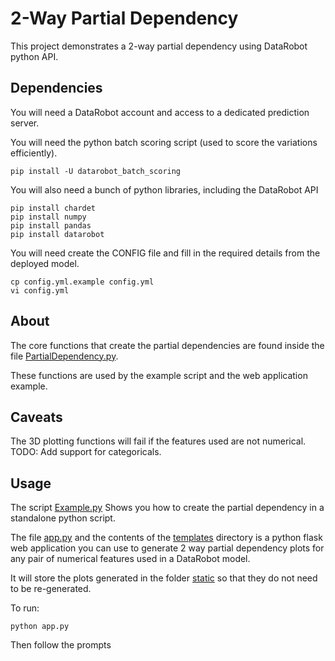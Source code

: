 
2-Way Partial Dependency
========================

This project demonstrates a 2-way partial dependency using DataRobot python API.

## Dependencies
 
You will need a DataRobot account and access to a dedicated prediction server.

You will need the python batch scoring script (used to score the variations efficiently).

```
pip install -U datarobot_batch_scoring
```

You will also need a bunch of python libraries, including the DataRobot API

```
pip install chardet
pip install numpy
pip install pandas
pip install datarobot
```

You will need create the CONFIG file and fill in the required details from the deployed model.

```
cp config.yml.example config.yml
vi config.yml
```

## About

The core functions that create the partial dependencies are found 
inside the file [PartialDependency.py](PartialDependency.py). 

These functions are used by the example script and the web application example.

## Caveats

The 3D plotting functions will fail if the features used are not numerical.
TODO: Add support for categoricals. 


## Usage

The script [Example.py](Example.py) Shows you how to create the partial dependency in a standalone python script.

The file [app.py](app.py) and the contents of the [templates](templates) directory is a python flask 
web application you can use to generate 2 way partial dependency plots for any pair of numerical features 
used in a DataRobot model.

It will store the plots generated in the folder [static](static) so that they do not need to be re-generated.


To run:

```
python app.py
```

Then follow the prompts




